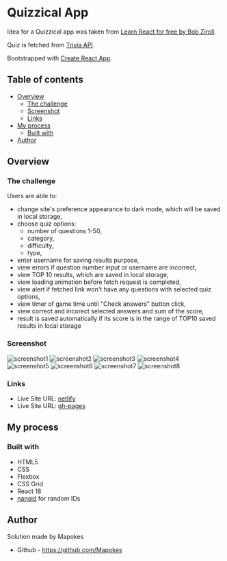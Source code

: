 # Quizzical App

Idea for a Quizzical app was taken from [Learn React for free by Bob Ziroll](https://scrimba.com/learn/learnreact/react-section-4-solo-project-co24f49bea8aace7c174082c8).

Quiz is fetched from [Trivia API](https://opentdb.com/api_config.php).

Bootstrapped with [Create React App](https://github.com/facebook/create-react-app).

## Table of contents

- [Overview](#overview)
  - [The challenge](#the-challenge)
  - [Screenshot](#screenshot)
  - [Links](#links)
- [My process](#my-process)
  - [Built with](#built-with)
- [Author](#author)

## Overview

### The challenge

Users are able to:

- change site's preference appearance to dark mode, which will be saved in local storage,
- choose quiz options:
  - number of questions 1-50,
  - category,
  - difficulty,
  - type,
- enter username for saving results purpose,
- view errors if question number input or username are incorrect,
- view TOP 10 results, which are saved in local storage,
- view loading animation before fetch request is completed,
- view alert if fetched link won't have any questions with selected quiz options,
- view timer of game time until "Check answers" button click,
- view correct and incorect selected answers and sum of the score,
- result is saved automatically if its score is in the range of TOP10 saved results in local storage

### Screenshot

![screenshot1](https://i.postimg.cc/Ls35gNFQ/1.png)
![screenshot2](https://i.postimg.cc/gkL0HYPZ/2.png)
![screenshot3](https://i.postimg.cc/Z5rKXVnY/3.png)
![screenshot4](https://i.postimg.cc/xCsdt8CK/4.png)
![screenshot5](https://i.postimg.cc/j5q5HPsx/5.png)
![screenshot6](https://i.postimg.cc/rsKwbT07/6.png)
![screenshot7](https://i.postimg.cc/ryPm4D7T/7.png)
![screenshot8](https://i.postimg.cc/fR4RH6wg/8.png)

### Links

- Live Site URL: [netlify]()
- Live Site URL: [gh-pages]()

## My process

### Built with

- HTML5
- CSS
- Flexbox
- CSS Grid
- React 18
- [nanoid](https://www.npmjs.com/package/nanoid) for random IDs

## Author

Solution made by Mapokes

- Github - https://github.com/Mapokes
